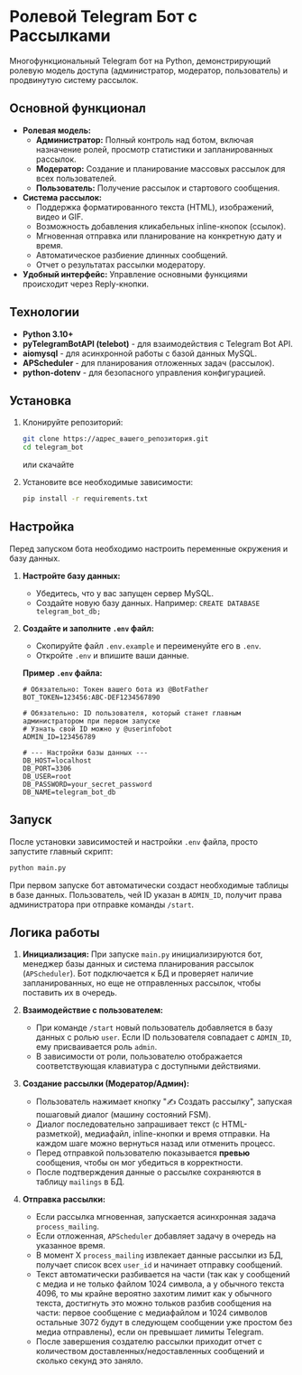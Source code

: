# Ролевой Telegram Бот с Рассылками

Многофункциональный Telegram бот на Python, демонстрирующий ролевую модель доступа (администратор, модератор, пользователь) и продвинутую систему рассылок.

## Основной функционал

*   **Ролевая модель:**
    *   **Администратор:** Полный контроль над ботом, включая назначение ролей, просмотр статистики и запланированных рассылок.
    *   **Модератор:** Создание и планирование массовых рассылок для всех пользователей.
    *   **Пользователь:** Получение рассылок и стартового сообщения.
*   **Система рассылок:**
    *   Поддержка форматированного текста (HTML), изображений, видео и GIF.
    *   Возможность добавления кликабельных inline-кнопок (ссылок).
    *   Мгновенная отправка или планирование на конкретную дату и время.
    *   Автоматическое разбиение длинных сообщений.
    *   Отчет о результатах рассылки модератору.
*   **Удобный интерфейс:** Управление основными функциями происходит через Reply-кнопки.

## Технологии

*   **Python 3.10+**
*   **pyTelegramBotAPI (telebot)** - для взаимодействия с Telegram Bot API.
*   **aiomysql** - для асинхронной работы с базой данных MySQL.
*   **APScheduler** - для планирования отложенных задач (рассылок).
*   **python-dotenv** - для безопасного управления конфигурацией.

## Установка

1.  Клонируйте репозиторий:
    ```bash
    git clone https://адрес_вашего_репозитория.git
    cd telegram_bot
    ```
    или скачайте
    
3.  Установите все необходимые зависимости:
    ```bash
    pip install -r requirements.txt
    ```

## Настройка

Перед запуском бота необходимо настроить переменные окружения и базу данных.

1.  **Настройте базу данных:**
    *   Убедитесь, что у вас запущен сервер MySQL.
    *   Создайте новую базу данных. Например: `CREATE DATABASE telegram_bot_db;`

2.  **Создайте и заполните `.env` файл:**
    *   Скопируйте файл `.env.example` и переименуйте его в `.env`.
    *   Откройте `.env` и впишите ваши данные.

    **Пример `.env` файла:**
    ```
    # Обязательно: Токен вашего бота из @BotFather
    BOT_TOKEN=123456:ABC-DEF1234567890
    
    # Обязательно: ID пользователя, который станет главным администратором при первом запуске
    # Узнать свой ID можно у @userinfobot
    ADMIN_ID=123456789
    
    # --- Настройки базы данных ---
    DB_HOST=localhost
    DB_PORT=3306
    DB_USER=root
    DB_PASSWORD=your_secret_password
    DB_NAME=telegram_bot_db
    ```

## Запуск

После установки зависимостей и настройки `.env` файла, просто запустите главный скрипт:

```bash
python main.py
```

При первом запуске бот автоматически создаст необходимые таблицы в базе данных. Пользователь, чей ID указан в `ADMIN_ID`, получит права администратора при отправке команды `/start`.

## Логика работы

1.  **Инициализация:** При запуске `main.py` инициализируются бот, менеджер базы данных и система планирования рассылок (`APScheduler`). Бот подключается к БД и проверяет наличие запланированных, но еще не отправленных рассылок, чтобы поставить их в очередь.

2.  **Взаимодействие с пользователем:**
    *   При команде `/start` новый пользователь добавляется в базу данных с ролью `user`. Если ID пользователя совпадает с `ADMIN_ID`, ему присваивается роль `admin`.
    *   В зависимости от роли, пользователю отображается соответствующая клавиатура с доступными действиями.

3.  **Создание рассылки (Модератор/Админ):**
    *   Пользователь нажимает кнопку "✍️ Создать рассылку", запуская пошаговый диалог (машину состояний FSM).
    *   Диалог последовательно запрашивает текст (с HTML-разметкой), медиафайл, inline-кнопки и время отправки. На каждом шаге можно вернуться назад или отменить процесс.
    *   Перед отправкой пользователю показывается **превью** сообщения, чтобы он мог убедиться в корректности.
    *   После подтверждения данные о рассылке сохраняются в таблицу `mailings` в БД.

4.  **Отправка рассылки:**
    *   Если рассылка мгновенная, запускается асинхронная задача `process_mailing`.
    *   Если отложенная, `APScheduler` добавляет задачу в очередь на указанное время.
    *   В момент X `process_mailing` извлекает данные рассылки из БД, получает список всех `user_id` и начинает отправку сообщений.
    *   Текст автоматически разбивается на части (так как у сообщений с медиа и не только файлом 1024 символа, а у обычного текста 4096, то мы крайне вероятно захотим лимит как у обычного текста, достигнуть это можно тольков разбив сообщения на части: первое сообщение с медиафайлом и 1024 символов остальные 3072 будут в следующем сообщении уже простом без медиа отправлены), если он превышает лимиты Telegram.
    *   После завершения создателю рассылки приходит отчет с количеством доставленных/недоставленных сообщений и сколько секунд это заняло.
